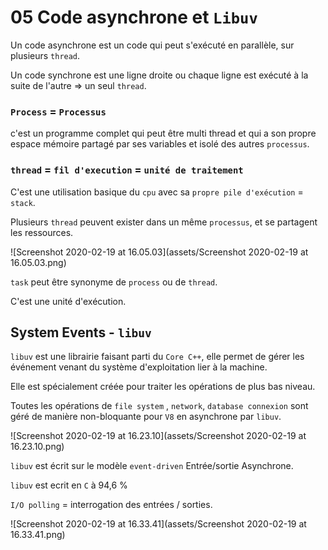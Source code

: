 # 05 Code asynchrone et `Libuv`

Un code asynchrone est un code qui peut s'exécuté en parallèle, sur plusieurs `thread`.

Un code synchrone est une ligne droite ou chaque ligne est exécuté à la suite de l'autre => un seul `thread`.

### `Process` = `Processus` 

c'est un programme complet qui peut être multi thread et qui a son propre espace mémoire partagé par ses variables et isolé des autres `processus`.

### `thread` = `fil d'execution` = `unité de traitement`

C'est une utilisation basique du `cpu` avec sa `propre pile d'exécution` = `stack`.

Plusieurs `thread` peuvent exister dans un même `processus`, et se partagent les ressources.



![Screenshot 2020-02-19 at 16.05.03](assets/Screenshot 2020-02-19 at 16.05.03.png)

`task` peut être synonyme de `process` ou de `thread`.

C'est une unité d'exécution.

## System Events - `libuv`

`libuv` est une librairie faisant parti du `Core C++`, elle permet de gérer les événement venant du système d'exploitation lier à la machine.

Elle est spécialement créée pour traiter les opérations de plus bas niveau. 

Toutes les opérations de `file system` , `network`, `database connexion` sont géré de manière non-bloquante pour `V8` en asynchrone par `libuv`.

![Screenshot 2020-02-19 at 16.23.10](assets/Screenshot 2020-02-19 at 16.23.10.png)

`libuv` est écrit sur le modèle `event-driven` Entrée/sortie Asynchrone.

`libuv` est ecrit en `C` à 94,6 %

`I/O polling` = interrogation des entrées / sorties.

![Screenshot 2020-02-19 at 16.33.41](assets/Screenshot 2020-02-19 at 16.33.41.png)

